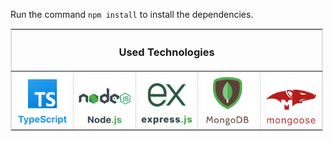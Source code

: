Run the command `npm install` to install the dependencies.

  <div style="max-width: 500px;" align='center'>
  <table border='1' style='border: 1px solid #ddd; border-collapse: collapse;'>
    <tr>
      <th colspan='5'>
        <h3>Used Technologies</h3>
      </th>
    </tr>
    <tr>
      <td>
       <img src="./images/TypescriptLogo.svg" alt="typescript logo"/>
      </td>
      <td>
      <img src="./images/NodeJsLogo.svg" alt="nodejs logo"/>
      </td>
      <td>
        <img src="./images/ExpressJsLogo.svg" alt="espressjs logo"/>
      </td>
      <td>
        <img src="./images/mongoDBLogo1.svg" alt="mongodb logo" />
      </td>
      <td>
        <img src="./images/mongooseLogo1.svg" alt="mongoose logo" />
      </td>
    </tr>
  </table>
  </div>
